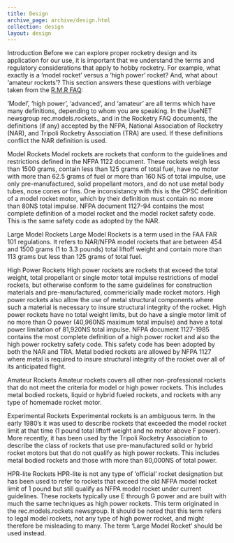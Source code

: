 ```yaml
---
title: Design
archive_page: archive/design.html
collection: design
layout: design
---
```

Introduction Before we can explore proper rocketry design and its application for our use, it is important that we understand the terms and regulatory considerations that apply to hobby rocketry. For example, what exactly is a ‘model rocket’ versus a ‘high power’ rocket? And, what about ‘amateur rockets’? This section answers these questions with verbiage taken from the [R.M.R FAQ](http://www.ninfinger.org/~sven/rockets/rmrfaq.toc.html):

‘Model’, ‘high power’, ‘advanced’, and ‘amateur’ are all terms which have many definitions, depending to whom you are speaking. In the UseNET newsgroup rec.models.rockets., and in the Rocketry FAQ documents, the definitions (if any) accepted by the NFPA, National Association of Rocketry (NAR), and Tripoli Rocketry Association (TRA) are used. If these definitions conflict the NAR definition is used.

Model Rockets Model rockets are rockets that conform to the guidelines and restrictions defined in the NFPA 1122 document. These rockets weigh less than 1500 grams, contain less than 125 grams of total fuel, have no motor with more than 62.5 grams of fuel or more than 160 NS of total impulse, use only pre-manufactured, solid propellant motors, and do not use metal body tubes, nose cones or fins. One inconsistancy with this is the CPSC definition of a model rocket motor, which by their definition must contain no more than 80NS total impulse. NFPA document 1127-94 contains the most complete definition of a model rocket and the model rocket safety code. This is the same safety code as adopted by the NAR.

Large Model Rockets Large Model Rockets is a term used in the FAA FAR 101 regulations. It refers to NAR/NFPA model rockets that are between 454 and 1500 grams (1 to 3.3 pounds) total liftoff weight and contain more than 113 grams but less than 125 grams of total fuel.

High Power Rockets High power rockets are rockets that exceed the total weight, total propellant or single motor total impulse restrictions of model rockets, but otherwise conform to the same guidelines for construction materials and pre-manufactured, commericially made rocket motors. High power rockets also allow the use of metal structural components where such a material is necessary to insure structural integrity of the rocket. High power rockets have no total weight limits, but do have a single motor limit of no more than O power (40,960NS maximum total impulse) and have a total power limitation of 81,920NS total impulse. NFPA document 1127-1985 contains the most complete definition of a high power rocket and also the high power rocketry safety code. This safety code has been adopted by both the NAR and TRA. Metal bodied rockets are allowed by NFPA 1127 where metal is required to insure structural integrity of the rocket over all of its anticipated flight.

Amateur Rockets Amateur rockets covers all other non-professional rockets that do not meet the criteria for model or high power rockets. This includes metal bodied rockets, liquid or hybrid fueled rockets, and rockets with any type of homemade rocket motor.

Experimental Rockets Experimental rockets is an ambiguous term. In the early 1980’s it was used to describe rockets that exceeded the model rocket limit at that time (1 pound total liftoff weight and no motor above F power). More recently, it has been used by the Tripoli Rocketry Association to describe the class of rockets that use pre-manufactured solid or hybrid rocket motors but that do not qualify as high power rockets. This includes metal bodied rockets and those with more than 80,000NS of total power.

HPR-lite Rockets HPR-lite is not any type of ‘official’ rocket designation but has been used to refer to rockets that exceed the old NFPA model rocket limit of 1 pound but still qualify as NFPA model rocket under current guidelines. These rockets typically use E through G power and are built with much the same techniques as high power rockets. This term originated in the rec.models.rockets newsgroup. It should be noted that this term refers to legal model rockets, not any type of high power rocket, and might therefore be misleading to many. The term ‘Large Model Rocket’ should be used instead.

